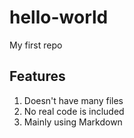 # hello-world
My first repo
## Features
1. Doesn't have many files
2. No real code is included
3. Mainly using Markdown
